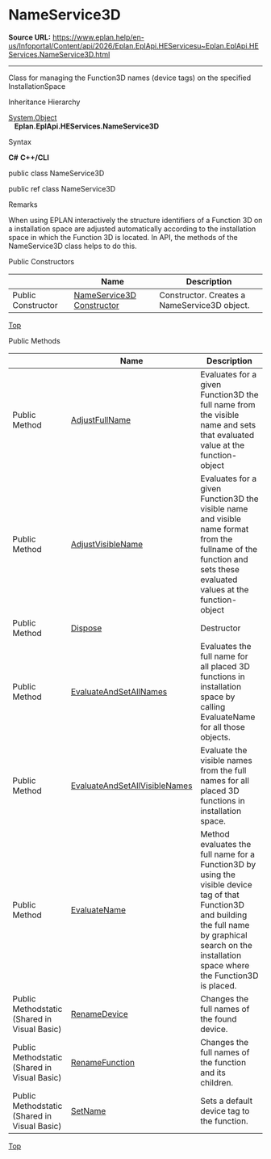 # NameService3D

**Source URL:** https://www.eplan.help/en-us/Infoportal/Content/api/2026/Eplan.EplApi.HEServicesu~Eplan.EplApi.HEServices.NameService3D.html

---

Class for managing the Function3D names (device tags) on the specified InstallationSpace

Inheritance Hierarchy

[System.Object](#)  
   **Eplan.EplApi.HEServices.NameService3D**

Syntax

**C#**
**C++/CLI**


public class NameService3D

public ref class NameService3D


Remarks

When using EPLAN interactively the structure identifiers of a Function 3D on a installation space are adjusted automatically according to the installation space in which the Function 3D is located. In API, the methods of the NameService3D class helps to do this.

Public Constructors

|  | Name | Description |
| --- | --- | --- |
| Public Constructor | [NameService3D Constructor](Eplan.EplApi.HEServicesu~Eplan.EplApi.HEServices.NameService3D~_ctor.html) | Constructor. Creates a NameService3D object. |

[Top](#top)

Public Methods

|  | Name | Description |
| --- | --- | --- |
| Public Method | [AdjustFullName](Eplan.EplApi.HEServicesu~Eplan.EplApi.HEServices.NameService3D~AdjustFullName.html) | Evaluates for a given Function3D the full name from the visible name and sets that evaluated value at the function-object |
| Public Method | [AdjustVisibleName](Eplan.EplApi.HEServicesu~Eplan.EplApi.HEServices.NameService3D~AdjustVisibleName.html) | Evaluates for a given Function3D the visible name and visible name format from the fullname of the function and sets these evaluated values at the function-object |
| Public Method | [Dispose](Eplan.EplApi.HEServicesu~Eplan.EplApi.HEServices.NameService3D~Dispose().html) | Destructor |
| Public Method | [EvaluateAndSetAllNames](Eplan.EplApi.HEServicesu~Eplan.EplApi.HEServices.NameService3D~EvaluateAndSetAllNames.html) | Evaluates the full name for all placed 3D functions in installation space by calling EvaluateName for all those objects. |
| Public Method | [EvaluateAndSetAllVisibleNames](Eplan.EplApi.HEServicesu~Eplan.EplApi.HEServices.NameService3D~EvaluateAndSetAllVisibleNames.html) | Evaluate the visible names from the full names for all placed 3D functions in installation space. |
| Public Method | [EvaluateName](Eplan.EplApi.HEServicesu~Eplan.EplApi.HEServices.NameService3D~EvaluateName.html) | Method evaluates the full name for a Function3D by using the visible device tag of that Function3D and building the full name by graphical search on the installation space where the Function3D is placed. |
| Public Methodstatic (Shared in Visual Basic) | [RenameDevice](Eplan.EplApi.HEServicesu~Eplan.EplApi.HEServices.NameService3D~RenameDevice.html) | Changes the full names of the found device. |
| Public Methodstatic (Shared in Visual Basic) | [RenameFunction](Eplan.EplApi.HEServicesu~Eplan.EplApi.HEServices.NameService3D~RenameFunction.html) | Changes the full names of the function and its children. |
| Public Methodstatic (Shared in Visual Basic) | [SetName](Eplan.EplApi.HEServicesu~Eplan.EplApi.HEServices.NameService3D~SetName.html) | Sets a default device tag to the function. |

[Top](#top)
